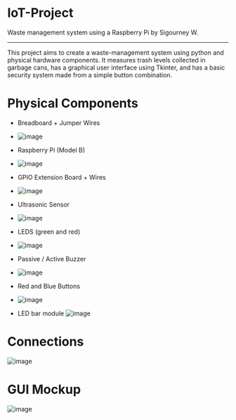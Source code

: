 # IoT-Project
Waste management system using a Raspberry Pi by Sigourney W.
______________________________________________
This project aims to create a waste-management system using python and physical hardware components. It measures trash levels collected in garbage cans, has a graphical user interface using Tkinter, and has a basic security system made from a simple button combination.


# Physical Components
- Breadboard + Jumper Wires
- ![image](https://github.com/Novogenuata/IoT-Project/assets/159738542/3a377006-7723-4144-93e9-2273d6d268ba)

- Raspberry Pi (Model B)
- ![image](https://github.com/Novogenuata/IoT-Project/assets/159738542/cbbfd50d-2dd3-4a21-a575-f2db210cbc7a)

- GPIO Extension Board + Wires
- ![image](https://github.com/Novogenuata/IoT-Project/assets/159738542/9cf59ed3-1bdd-46b0-8dbf-4d2f35133b2e)

- Ultrasonic Sensor
- ![image](https://github.com/Novogenuata/IoT-Project/assets/159738542/adef517f-ad9d-448f-b792-21724dee5604)

- LEDS (green and red)
- ![image](https://github.com/Novogenuata/IoT-Project/assets/159738542/d7a6e729-ecff-44e4-98b2-a6e40169c325)

- Passive / Active Buzzer
- ![image](https://github.com/Novogenuata/IoT-Project/assets/159738542/c2e43344-1ff5-4a2a-9278-ef167f244422)

- Red and Blue Buttons
- ![image](https://github.com/Novogenuata/IoT-Project/assets/159738542/e066bc4b-2b44-42f9-a1a2-5b66836b1bfc)
- LED bar module
![image](https://github.com/Novogenuata/IoT-Project/assets/159738542/580b72c2-0f3c-4e42-b9f6-02864acc4e92)



# Connections 
![image](https://github.com/Novogenuata/IoT-Project/assets/159738542/9c85052d-746a-4f26-8e82-649b33d41983)




# GUI Mockup
![image](https://github.com/Novogenuata/IoT-Project/assets/159738542/d7821bef-a40a-4484-a524-bc64002a8de1)
